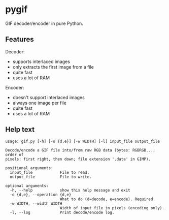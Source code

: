 # pygif
GIF decoder/encoder in pure Python.

## Features
Decoder:
* supports interlaced images
* only extracts the first image from a file
* quite fast
* uses a lot of RAM

Encoder:
* doesn't support interlaced images
* always one image per file
* quite fast
* uses a lot of RAM

## Help text
```
usage: gif.py [-h] [-o {d,e}] [-w WIDTH] [-l] input_file output_file

Decode/encode a GIF file into/from raw RGB data (bytes: RGBRGB...; order of
pixels: first right, then down; file extension '.data' in GIMP).

positional arguments:
  input_file            File to read.
  output_file           File to write.

optional arguments:
  -h, --help            show this help message and exit
  -o {d,e}, --operation {d,e}
                        What to do (d=decode, e=encode). Required.
  -w WIDTH, --width WIDTH
                        Width of input file in pixels (encoding only).
  -l, --log             Print decode/encode log.
```

